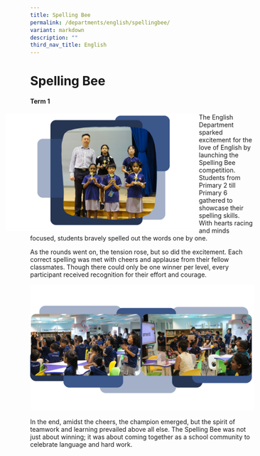 ```yaml
---
title: Spelling Bee
permalink: /departments/english/spellingbee/
variant: markdown
description: ""
third_nav_title: English
---
```

<h1>Spelling Bee</h1>
<h4>Term 1</h4>
<img style="width:470px;margin-left:-55px;margin-right:-35px" align="left" src="/images/spelling_bee_awards.png">
<p>The English Department sparked excitement for the love of English by launching
the Spelling Bee competition. Students from Primary 2 till Primary 6 gathered
to showcase their spelling skills. With hearts racing and minds focused,
students bravely spelled out the words one by one.</p>

<p>As the rounds went on, the tension rose, but so did the excitement. Each
correct spelling was met with cheers and applause from their fellow classmates.
Though there could only be one winner per level, every participant received
recognition for their effort and courage.</p>
<img src="/images/spelling_bee_stuff.png">
<p>In the end, amidst the cheers, the champion emerged, but the spirit of
teamwork and learning prevailed above all else. The Spelling Bee was not
just about winning; it was about coming together as a school community
to celebrate language and hard work.</p>
<p></p>
<p></p>